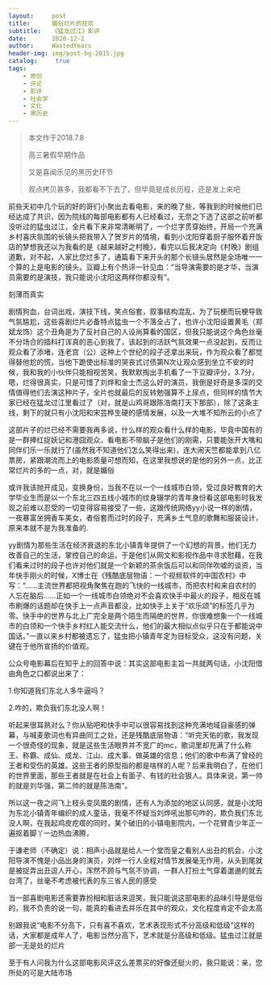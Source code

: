 ```yaml
---
layout:     post
title:      媚俗烂片的狂欢
subtitle:   《猛龙过江》影评
date:       2020-12-2
author:     WastedYears
header-img: img/post-bg-2015.jpg
catalog: 	 true
tags:
    - 原创
    - 评论
    - 影评
    - 社会学
    - 文化
    - 黑历史
---
```


>  本文作于2018.7.8
>
>  高三暑假早期作品
>
>  又是喜闻乐见的黑历史环节
>
>  观点拷贝甚多，我都看不下去了，但毕竟是成长历程，还是发上来吧

前些天初中几个玩的好的哥们小聚出去看电影，来的晚了些，等我到的时候他们已经达成了共识，因为院线的每部电影都有人已经看过，无奈之下选了这部之前听都没听过的猛虫过江，全片看下来非常清晰明了，一个烂字贯穿始终，开局一个充满乡村喜庆氛围的长镜头把我带入了贺岁片的情境，看到小沈阳穿着厨子服怀着开饭店的梦想我还以为我看的是《越来越好之村晚》，看完以后我决定向《村晚》剧组道歉，对不起，人家比您烂多了，通篇看下来开头的那个长镜头居然是全场唯一一个算的上是电影的镜头，豆瓣上有个热评一针见血：“当导演需要的是才华，当演员需要的是演技，我只能说小沈阳这两样你都没有”。

刻薄而真实

剧情狗血，台词出戏，演技下线，笑点俗套，叙事结构混乱，为了玩梗而玩梗导致气氛尴尬，这些喜剧烂片必备特点猛虫一个不落全占了，也许小沈阳设置黄毛（郑斌龙饰）这个丑角是为了反衬自己的人设尚算看的国区，但我只能说这个角色丝毫不分场合的插科打诨真的恶心到我了，该起到的活跃气氛效果一点没起到，反而让观众看了添堵，连老宫（公）这种上个世纪的段子还拿出来玩，作为观众看了都觉得替他尬的慌，当他下跪使出标准的哭丧式讨债第N次让观众感到坐立不安的时候，我和我的小伙伴只能相视苦笑，我默默掏出手机看了一下豆瓣评分，3.7分，嗯，烂得很真实，只是可惜了刘烨和金士杰这么好的演员，我倒是好奇是多深的交情值得他们去演这种片子，全片也就最后的反转勉强算不上尿点，但同样的情节大家已经在猛龙过江里看过了（对，就是山鸡哥跟陈浩南打天下那部），除了这条主线，剩下的就只有小沈阳和宋芸桦生硬的感情发展，以及一大堆不知所云的小点了

这部片子的烂已经不需要我再多说，什么样的观众看什么样的电影，毕竟中国有的是一群捧红捉妖记和港囧观众，看电影不带脑子是他们的刚需，只要能张开大嘴和同伴们乐一乐就行了(虽然我不知道他们怎么笑得出来)，连大闹天竺都能拿到八亿票房，紧跟潮流而上的电影质量可想而知，在这里我想说的是他的另外一点，比正常烂片的多的一点，对，就是媚俗

或许我该抛开成见，变换身份，当我不在以一个一线城市白领，受过良好教育的大学毕业生而是以一个东北三四五线小城市的纹身辍学的青年身份看这部电影时我发现之前难以忍受的一切变得容易接受了一些，这跟传统网络yy小说一样的剧情，一夜暴富坐拥香车美女，者俗套而过时的段子，充满乡土气息的歌舞和服装设计，原来本就不是为我准备的.

yy剧情为那些生活在经济衰退的东北小镇青年提供了一个幻想的背景，他们无力改善自己的生活，掌控自己的命运，于是他们从网文和影视作品中寻求慰藉，在我们看来过时的段子也许对他们就是一个新颖的茶余饭后可以和同伴吹嘘的谈资，当年快手刚火的时候，X博士在《残酷底层物语：一个视频软件的中国农村》中写：“……主流世界都把视角聚焦在跑的飞快的一线城市，而把农村和来自农村的人忘在脑后……正如一个一线城市白领绝对不会喜欢快手中最火的段子，相反在城市刷爆的话题却在快手上一点声音都没，比如快手上关于“欢乐颂”的标签几乎为零。快手中的世界与北上广完全是两个陌生而隔绝的世界，你很难想象一个一线城市的白领和一个快手乡村红人能交流什么，他们的最大相似点似乎只在于都能说中国话。”一直以来乡村都被遗忘了，猛虫把小镇青年定为目标受众，这没有问题，关键在于他所宣扬的价值观。

公众号电影幕后在知乎上的回答中说：其实这部电影主旨一共就两句话，小沈阳借由角色之口都说出来了：

1.你知道我们东北人多牛逼吗？

2.咋的，欺负我们东北没人啊！

听起来很耳熟对么？你从贴吧和快手中可以很容易找到这种充满地域自豪感的弹幕，与喊麦歌词也有异曲同工之处，还是残酷底层物语：“听完天佑的歌，我发现一个很奇怪的现象，就是这些生活眼界并不宽广的mc，歌词里却充满了什么称王、称霸、成仙、成龙、江山、成大事、做英雄的信息；他们的歌中布满了曾经的王者和受伤的英雄。这些王者的原型指的都是啥样的人呢？后来我明白了，在他们的世界里面，那些王者就是在社会上有面子、有钱的社会狠人。具体来说，第一帅的就是刘华强，第二帅的就是陈浩南”。

所以这一夜之间飞上枝头变凤凰的剧情，还有人为添加的地区认同感，就是小沈阳为东北小镇青年编织的成人童话，我毫不怀疑当刘烨吼出那句咋的，欺负我们东北没人啊，在我起鸡皮疙瘩的同时，某个破旧的小镇电影院内，一个花臂青少年正一遍抠着脚丫一边热血沸腾，

于谦老师（不确定）说：相声小品就是给人一个堂而皇之看别人出丑的机会，小沈阳导演不愧是小品出身的演员，刘烨一行人全程对情节发展毫无作用，从头到尾就是被捉弄出丑逗人开心，浑然不顾与气氛不协调，一群人打扮土气穿着邋遢的就去台湾了，丝毫不考虑被代表的东三省人民的感受

当一部喜剧电影还需要靠扮相和脏话来逗笑，我只能说这部电影的品味引导是低俗的，我不负责的说一句，能真的看进去并乐在其中的观众，文化程度肯定不会太高

别跟我说“电影不分高下，只有喜不喜欢，艺术表现形式不分高级和低级“这样的话，大家都是成年人了，电影当然分高下，艺术就是分高级和低级。猛虫过江就是部一无是处的烂片

至于有人问我为什么这部电影风评这么差票买的好像还挺火的，我只能说：亲，您所处的可是大陆市场